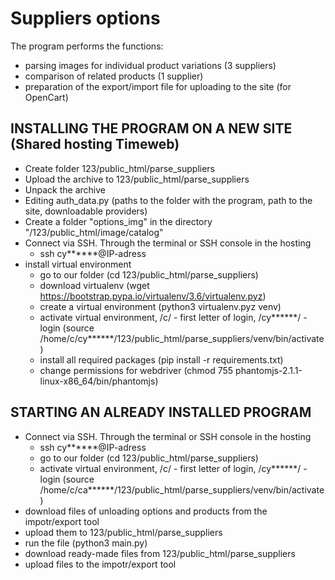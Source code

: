# Suppliers options

The program performs the functions:
- parsing images for individual product variations (3 suppliers)
- comparison of related products (1 supplier)
- preparation of the export/import file for uploading to the site (for OpenCart)

## INSTALLING THE PROGRAM ON A NEW SITE (Shared hosting Timeweb)

- Create folder 123/public_html/parse_suppliers
- Upload the archive to 123/public_html/parse_suppliers
- Unpack the archive
- Editing auth_data.py (paths to the folder with the program, path to the site, downloadable providers)
- Create a folder "options_img" in the directory "/123/public_html/image/catalog"
- Connect via SSH. Through the terminal or SSH console in the hosting
  - ssh cy******@IP-adress
- install virtual environment
  - go to our folder (cd 123/public_html/parse_suppliers)
  - download virtualenv (wget https://bootstrap.pypa.io/virtualenv/3.6/virtualenv.pyz)
  - create a virtual environment (python3 virtualenv.pyz venv)
  - activate virtual environment, /c/ - first letter of login, /cy******/ - login (source /home/c/cy******/123/public_html/parse_suppliers/venv/bin/activate)
  - install all required packages (pip install -r requirements.txt)
  - change permissions for webdriver (chmod 755 phantomjs-2.1.1-linux-x86_64/bin/phantomjs)


## STARTING AN ALREADY INSTALLED PROGRAM
- Connect via SSH. Through the terminal or SSH console in the hosting
  - ssh cy******@IP-adress
  - go to our folder (cd 123/public_html/parse_suppliers)
  - activate virtual environment, /c/ - first letter of login, /cy******/ - login (source /home/c/ca******/123/public_html/parse_suppliers/venv/bin/activate)
- download files of unloading options and products from the impotr/export tool
- upload them to 123/public_html/parse_suppliers
- run the file (python3 main.py)
- download ready-made files from 123/public_html/parse_suppliers
- upload files to the impotr/export tool
